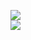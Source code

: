 [![](https://img.shields.io/badge/Made%20With-Github%20Spray-lightgrey.svg?style=for-the-badge&logo=github)](https://github.com/Annihil/github-spray#19439)  
[![](https://i.imgur.com/2DrTn0Z.gif)](https://github.com/Annihil/github-spray)